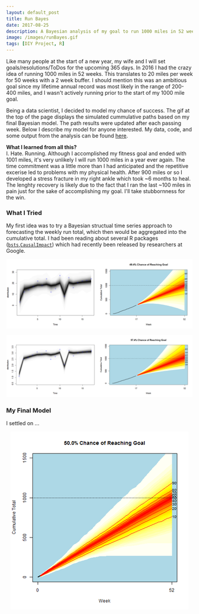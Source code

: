 ```yaml
---
layout: default_post
title: Run Bayes
date: 2017-08-25
description: A Bayesian analysis of my goal to run 1000 miles in 52 weeks.
image: /images/runBayes.gif
tags: [DIY Project, R]
---
```


Like many people at the start of a new year, my wife and I will set goals/resolutions/ToDos for the upcoming 365 days. In 2016 I had the crazy idea of running 1000 miles in 52 weeks. This translates to 20 miles per week for 50 weeks with a 2 week buffer. I should mention this was an ambitious goal since my lifetime annual record was most likely in the range of 200-400 miles, and I wasn't actively running prior to the start of my 1000 mile goal. 

Being a data scientist, I decided to model my chance of success. The gif at the top of the page displays the simulated cummulative paths based on my final Bayesian model. The path results were updated after each passing week. Below I describe my model for anyone interested. My data, code, and some output from the analysis can be found <a href="https://github.com/ChrisDienes/runBayes" target="_blank">here</a>. 

<p>
<strong>What I learned from all this?</strong>
<br>  
I. Hate. Running. Although I accomplished my fitness goal and ended with 1001 miles, it's very unlikely I will run 1000 miles in a year ever again. The time commitment was a little more than I had anticipated and the repetitive excerise led to problems with my physical health. After 900 miles or so I developed a stress fracture in my right ankle which took ~6 months to heal. The lenghty recovery is likely due to the fact that I ran the last ~100 miles in pain just for the sake of accomplishing my goal. I'll take stubbornness for the win.
</p>     

<h3>What I Tried</h3> 
My first idea was to try a Bayesian structual time series approach to forecasting the weekly run total, which then would be aggregated into the cumulative total. I had been reading about several R packages (<a href="https://cran.r-project.org/web/packages/bsts/bsts.pdf" target="_blank"><code>bsts</code></a>,<a href="https://cran.r-project.org/web/packages/CausalImpact/CausalImpact.pdf" target="_blank"><code>CausalImpact</code></a>) which had recently been released by researchers at Google.  
<p align="center">
  <img src="https://github.com/ChrisDienes/runBayes/blob/master/bsts_attempt_1.png?raw=true " alt="bsts_attempt_1.png"/>
</p>  
<p align="center">
  <img src="https://github.com/ChrisDienes/runBayes/blob/master/bsts_attempt_2.png?raw=true " alt="bsts_attempt_2.png"/>
</p> 

<h3>My Final Model</h3>
I settled on ...  
<p align="center">
  <img src="https://github.com/ChrisDienes/runBayes/blob/master/runBayes.gif?raw=true" alt="runBayes.gif" />
</p>
